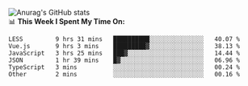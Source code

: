 
![Anurag's GitHub stats](https://github-readme-stats.vercel.app/api?username=supergczh&show_icons=true&theme=radical)
<br />
📊 **This Week I Spent My Time On:**

<!--START_SECTION:waka-->

```text
LESS         9 hrs 31 mins   ██████████░░░░░░░░░░░░░░░   40.07 %
Vue.js       9 hrs 3 mins    █████████▓░░░░░░░░░░░░░░░   38.13 %
JavaScript   3 hrs 25 mins   ███▓░░░░░░░░░░░░░░░░░░░░░   14.44 %
JSON         1 hr 39 mins    █▓░░░░░░░░░░░░░░░░░░░░░░░   06.96 %
TypeScript   3 mins          ░░░░░░░░░░░░░░░░░░░░░░░░░   00.24 %
Other        2 mins          ░░░░░░░░░░░░░░░░░░░░░░░░░   00.16 %
```

<!--END_SECTION:waka-->
